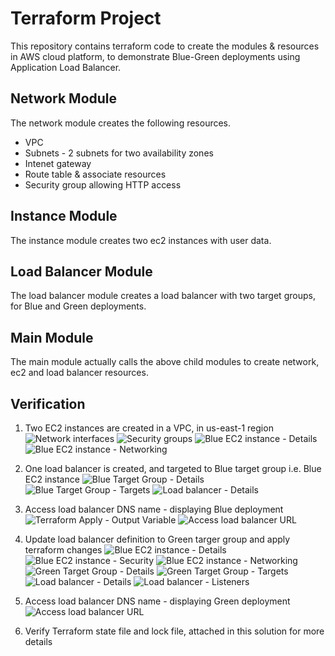 # Terraform Project
This repository contains terraform code to create the modules & resources in AWS cloud platform, to demonstrate Blue-Green deployments using Application Load Balancer.

## Network Module
The network module creates the following resources.
* VPC
* Subnets - 2 subnets for two availability zones
* Intenet gateway
* Route table & associate resources
* Security group allowing HTTP access

## Instance Module
The instance module creates two ec2 instances with user data.

## Load Balancer Module
The load balancer module creates a load balancer with two target groups, for Blue and Green deployments.

## Main Module
The main module actually calls the above child modules to create network, ec2 and load balancer resources.

## Verification
1. Two EC2 instances are created in a VPC, in us-east-1 region
![Network interfaces](images/image-1.png)
![Security groups](images/image-2.png)
![Blue EC2 instance - Details](images/image-3.png)
![Blue EC2 instance - Networking](images/image-4.png)

2. One load balancer is created, and targeted to Blue target group i.e. Blue EC2 instance
![Blue Target Group - Details](images/image-5.png)
![Blue Target Group - Targets](images/image-6.png)
![Load balancer - Details](images/image-7.png)

3. Access load balancer DNS name - displaying Blue deployment
![Terraform Apply - Output Variable](images/image-8.png)
![Access load balancer URL](images/image-9.png)

4. Update load balancer definition to Green targer group and apply terraform changes
![Blue EC2 instance - Details](images/image-10.png)
![Blue EC2 instance - Security](images/image-11.png)
![Blue EC2 instance - Networking](images/image-12.png)
![Green Target Group - Details](images/image-13.png)
![Green Target Group - Targets](images/image-14.png)
![Load balancer - Details](images/image-15.png)
![Load balancer - Listeners](images/image-16.png)

5. Access load balancer DNS name - displaying Green deployment
![Access load balancer URL](images/image-17.png)

6. Verify Terraform state file and lock file, attached in this solution for more details
